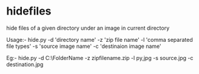 # hidefiles
hide files of a given directory under an image in current directory 

Usage:-
       hide.py -d 'directory name' -z 'zip file name' -l 'comma separated file types' -s 'source image name' -c 'destinaion image name'

Eg:-   hide.py -d C:\FolderName -z zipfilename.zip -l py,jpg -s source.jpg -c destination.jpg
